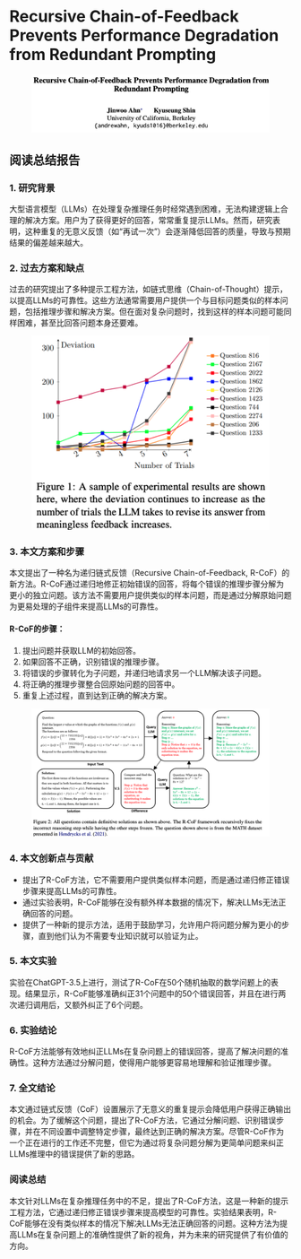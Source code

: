 # Recursive Chain-of-Feedback Prevents Performance Degradation from Redundant Prompting

<figure><img src="../.gitbook/assets/image (15) (1) (1) (1) (1) (1).png" alt=""><figcaption></figcaption></figure>

## 阅读总结报告

### 1. 研究背景

大型语言模型（LLMs）在处理复杂推理任务时经常遇到困难，无法构建逻辑上合理的解决方案。用户为了获得更好的回答，常常重复提示LLMs。然而，研究表明，这种重复的无意义反馈（如“再试一次”）会逐渐降低回答的质量，导致与预期结果的偏差越来越大。

### 2. 过去方案和缺点

过去的研究提出了多种提示工程方法，如链式思维（Chain-of-Thought）提示，以提高LLMs的可靠性。这些方法通常需要用户提供一个与目标问题类似的样本问题，包括推理步骤和解决方案。但在面对复杂问题时，找到这样的样本问题可能同样困难，甚至比回答问题本身还要难。

<figure><img src="../.gitbook/assets/image (16) (1) (1) (1) (1) (1).png" alt=""><figcaption></figcaption></figure>

### 3. 本文方案和步骤

本文提出了一种名为递归链式反馈（Recursive Chain-of-Feedback, R-CoF）的新方法。R-CoF通过递归地修正初始错误的回答，将每个错误的推理步骤分解为更小的独立问题。该方法不需要用户提供类似的样本问题，而是通过分解原始问题为更易处理的子组件来提高LLMs的可靠性。

#### R-CoF的步骤：

1. 提出问题并获取LLM的初始回答。
2. 如果回答不正确，识别错误的推理步骤。
3. 将错误的步骤转化为子问题，并递归地请求另一个LLM解决该子问题。
4. 将正确的推理步骤整合回原始问题的回答中。
5. 重复上述过程，直到达到正确的解决方案。

<figure><img src="../.gitbook/assets/image (17) (1) (1) (1).png" alt=""><figcaption></figcaption></figure>

### 4. 本文创新点与贡献

* 提出了R-CoF方法，它不需要用户提供类似样本问题，而是通过递归修正错误步骤来提高LLMs的可靠性。
* 通过实验表明，R-CoF能够在没有额外样本数据的情况下，解决LLMs无法正确回答的问题。
* 提供了一种新的提示方法，适用于鼓励学习，允许用户将问题分解为更小的步骤，直到他们认为不需要专业知识就可以验证为止。

### 5. 本文实验

实验在ChatGPT-3.5上进行，测试了R-CoF在50个随机抽取的数学问题上的表现。结果显示，R-CoF能够准确纠正31个问题中的50个错误回答，并且在进行两次递归调用后，又额外纠正了6个问题。

### 6. 实验结论

R-CoF方法能够有效地纠正LLMs在复杂问题上的错误回答，提高了解决问题的准确性。这种方法通过分解问题，使得用户能够更容易地理解和验证推理步骤。

### 7. 全文结论

本文通过链式反馈（CoF）设置展示了无意义的重复提示会降低用户获得正确输出的机会。为了缓解这个问题，提出了R-CoF方法，它通过分解问题、识别错误步骤，并在不同设置中调整特定步骤，最终达到正确的解决方案。尽管R-CoF作为一个正在进行的工作还不完整，但它为通过将复杂问题分解为更简单问题来纠正LLMs推理中的错误提供了新的思路。

### 阅读总结

本文针对LLMs在复杂推理任务中的不足，提出了R-CoF方法，这是一种新的提示工程方法，它通过递归修正错误步骤来提高模型的可靠性。实验结果表明，R-CoF能够在没有类似样本的情况下解决LLMs无法正确回答的问题。这种方法为提高LLMs在复杂问题上的准确性提供了新的视角，并为未来的研究提供了有价值的方向。
